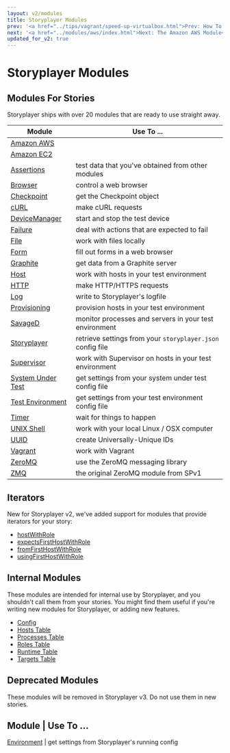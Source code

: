 ```yaml
---
layout: v2/modules
title: Storyplayer Modules
prev: '<a href="../tips/vagrant/speed-up-virtualbox.html">Prev: How To Speed Up Vagrant VMs</a>'
next: '<a href="../modules/aws/index.html">Next: The Amazon AWS Module</a>'
updated_for_v2: true
---
```


# Storyplayer Modules

## Modules For Stories

Storyplayer ships with over 20 modules that are ready to use straight away.

Module | Use To ...
-------|------------
[Amazon AWS](aws/index.html) |
[Amazon EC2](ec2/index.html) |
[Assertions](asserts/index.html) | test data that you've obtained from other modules
[Browser](browser/index.html) | control a web browser
[Checkpoint](checkpoint/index.html) | get the Checkpoint object
[cURL](curl/index.html) | make cURL requests
[DeviceManager](devicemanager/index.html) | start and stop the test device
[Failure](failure/index.html) | deal with actions that are expected to fail
[File](file/index.html) | work with files locally
[Form](form/index.html) | fill out forms in a web browser
[Graphite](graphite/index.html) | get data from a Graphite server
[Host](host/index.html) | work with hosts in your test environment
[HTTP](http/index.html) | make HTTP/HTTPS requests
[Log](log/index.html) | write to Storyplayer's logfile
[Provisioning](provisioning/index.html) | provision hosts in your test environment
[SavageD](savaged/index.html) | monitor processes and servers in your test environment
[Storyplayer](storyplayer/index.html) | retrieve settings from your `storyplayer.json` config file
[Supervisor](supervisor/index.html) | work with Supervisor on hosts in your test environment
[System Under Test](systemundertest/index.html) | get settings from your system under test config file
[Test Environment](testenvironment/index.html) | get settings from your test environment config file
[Timer](timer/index.html) | wait for things to happen
[UNIX Shell](shell/index.html) | work with your local Linux / OSX computer
[UUID](uuid/index.html) | create Universally-Unique IDs
[Vagrant](vagrant/index.html) | work with Vagrant
[ZeroMQ](zeromq/index.html) | use the ZeroMQ messaging library
[ZMQ](zmq/index.html) | the original ZeroMQ module from SPv1

## Iterators

New for Storyplayer v2, we've added support for modules that provide iterators for your story:

* [hostWithRole](iterators/hostWithRole.html)
* [expectsFirstHostWithRole](iterators/expectsFirstHostWithRole.html)
* [fromFirstHostWithRole](iterators/fromFirstHostWithRole.html)
* [usingFirstHostWithRole](iterators/usingFirstHostWithRole.html)

## Internal Modules

These modules are intended for internal use by Storyplayer, and you shouldn't call them from your stories. You might find them useful if you're writing new modules for Storyplayer, or adding new features.

* [Config](config/index.html)
* [Hosts Table](hoststable/index.html)
* [Processes Table](processestable/index.html)
* [Roles Table](rolestable/index.html)
* [Runtime Table](runtimetable/index.html)
* [Targets Table](targetstable/index.html)

## Deprecated Modules

These modules will be removed in Storyplayer v3. Do not use them in new stories.

Module | Use To ...
-------------------
[Environment](environment/index.html) | get settings from Storyplayer's running config
